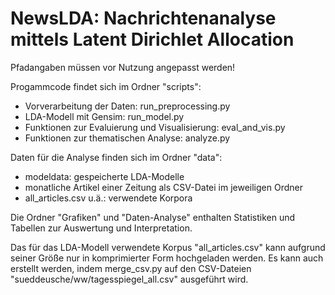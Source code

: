 # NewsLDA: Nachrichtenanalyse mittels Latent Dirichlet Allocation

Pfadangaben müssen vor Nutzung angepasst werden!

Progammcode findet sich im Ordner "scripts":
- Vorverarbeitung der Daten: run_preprocessing.py
- LDA-Modell mit Gensim: run_model.py
- Funktionen zur Evaluierung und Visualisierung: eval_and_vis.py
- Funktionen zur thematischen Analyse: analyze.py

Daten für die Analyse finden sich im Ordner "data":
- modeldata: gespeicherte LDA-Modelle
- monatliche Artikel einer Zeitung als CSV-Datei im jeweiligen Ordner
- all_articles.csv u.ä.: verwendete Korpora

Die Ordner "Grafiken" und "Daten-Analyse" enthalten Statistiken und Tabellen zur Auswertung und Interpretation.

Das für das LDA-Modell verwendete Korpus "all_articles.csv" kann aufgrund seiner Größe nur in komprimierter Form hochgeladen werden. Es kann auch erstellt werden, indem merge_csv.py auf den CSV-Dateien "sueddeusche/ww/tagesspiegel_all.csv" ausgeführt wird.
